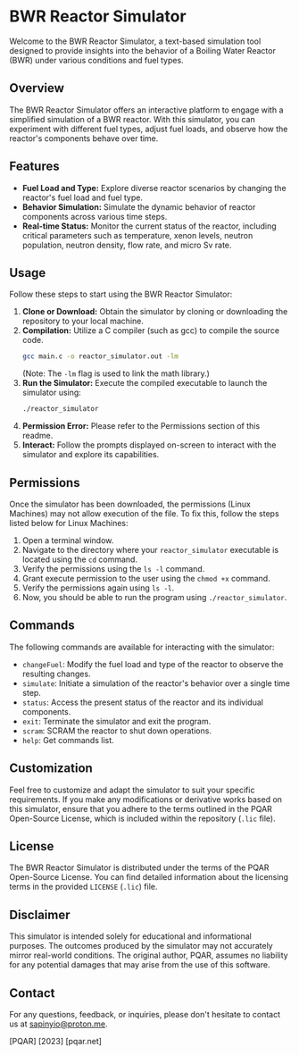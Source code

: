 # BWR Reactor Simulator

Welcome to the BWR Reactor Simulator, a text-based simulation tool designed to provide insights into the behavior of a Boiling Water Reactor (BWR) under various conditions and fuel types.

## Overview

The BWR Reactor Simulator offers an interactive platform to engage with a simplified simulation of a BWR reactor. With this simulator, you can experiment with different fuel types, adjust fuel loads, and observe how the reactor's components behave over time.

## Features

- **Fuel Load and Type:** Explore diverse reactor scenarios by changing the reactor's fuel load and fuel type.
- **Behavior Simulation:** Simulate the dynamic behavior of reactor components across various time steps.
- **Real-time Status:** Monitor the current status of the reactor, including critical parameters such as temperature, xenon levels, neutron population, neutron density, flow rate, and micro Sv rate.

## Usage

Follow these steps to start using the BWR Reactor Simulator:

1. **Clone or Download:** Obtain the simulator by cloning or downloading the repository to your local machine.
2. **Compilation:** Utilize a C compiler (such as gcc) to compile the source code.
    ```bash
    gcc main.c -o reactor_simulator.out -lm
    ```
    (Note: The `-lm` flag is used to link the math library.)
3. **Run the Simulator:** Execute the compiled executable to launch the simulator using:
    ```bash
    ./reactor_simulator
    ```
4. **Permission Error:** Please refer to the Permissions section of this readme.
5. **Interact:** Follow the prompts displayed on-screen to interact with the simulator and explore its capabilities.

## Permissions

Once the simulator has been downloaded, the permissions (Linux Machines) may not allow execution of the file. To fix this, follow the steps listed below for Linux Machines:

1. Open a terminal window.
2. Navigate to the directory where your `reactor_simulator` executable is located using the `cd` command.
3. Verify the permissions using the `ls -l` command.
4. Grant execute permission to the user using the `chmod +x` command.
5. Verify the permissions again using `ls -l`.
6. Now, you should be able to run the program using `./reactor_simulator`.

## Commands

The following commands are available for interacting with the simulator:

- `changeFuel`: Modify the fuel load and type of the reactor to observe the resulting changes.
- `simulate`: Initiate a simulation of the reactor's behavior over a single time step.
- `status`: Access the present status of the reactor and its individual components.
- `exit`: Terminate the simulator and exit the program.
- `scram`: SCRAM the reactor to shut down operations.
- `help`: Get commands list.

## Customization

Feel free to customize and adapt the simulator to suit your specific requirements. If you make any modifications or derivative works based on this simulator, ensure that you adhere to the terms outlined in the PQAR Open-Source License, which is included within the repository (`.lic` file).

## License

The BWR Reactor Simulator is distributed under the terms of the PQAR Open-Source License. You can find detailed information about the licensing terms in the provided `LICENSE` (`.lic`) file.

## Disclaimer

This simulator is intended solely for educational and informational purposes. The outcomes produced by the simulator may not accurately mirror real-world conditions. The original author, PQAR, assumes no liability for any potential damages that may arise from the use of this software.

## Contact

For any questions, feedback, or inquiries, please don't hesitate to contact us at [sapinyio@proton.me](mailto:sapinyio@proton.me).

[PQAR] [2023] [pqar.net]
